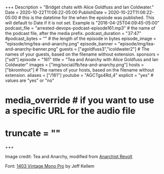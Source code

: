 +++
Description = "Bridget chats with Alice Goldfuss and Ian Coldwater."
Date = 2020-10-22T11:06:22-05:00
PublishDate = 2020-10-22T11:06:22-05:00 # this is the datetime for the when the epsiode was published. This will default to Date if it is not set. Example is "2016-04-25T04:09:45-05:00"
podcast_file = "arrested-devops-podcast-episode161.mp3" # the name of the podcast file, after the media prefix.
podcast_duration = "37:47"
#podcast_bytes = "" # the length of the episode in bytes
episode_image = "episode/img/tea-and-anarchy.png"
episode_banner = "episode/img/tea-and-anarchy-banner.png"
guests = ["agoldfuss3","icoldwater2"] # The names of your guests, based on the filename without extension.
sponsors = ["sdt"]
episode = "161"
title = "Tea and Anarchy with Alice Goldfuss and Ian Coldwater"
images = ["img/social/fb/tea-and-anarchy.png"]
hosts = ["bkromhout"] # The names of your hosts, based on the filename without extension.
aliases = ["/161"]
youtube = "AGCTgs4Rd_4"
explicit = "yes" # values are "yes" or "no"
# media_override # if you want to use a specific URL for the audio file
# truncate = ""
+++

Image credit: Tea and Anarchy, modified from [Anarchist Revolt](http://anarchistrevolt.com/?id=radicalgraphics---82)

Font: [1403 Vintage Mono Pro](https://1403.slantedhall.com/) by Jeff Kellem
